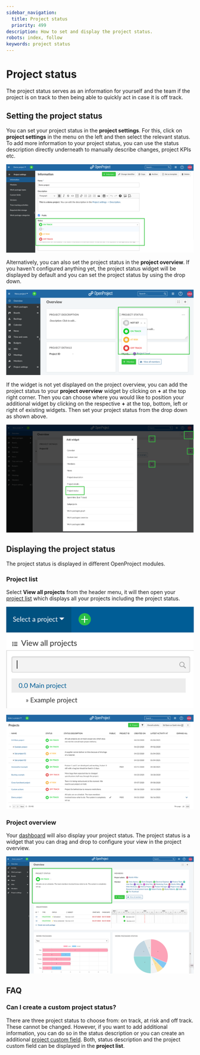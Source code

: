 ```yaml
---
sidebar_navigation:
  title: Project status
  priority: 499
description: How to set and display the project status.
robots: index, follow
keywords: project status
---
```

# Project status

The project status serves as an information for yourself and the team if the project is on track to then being able to quickly act in case it is off track.

## Setting the project status

You can set your project status in the **project settings**. For this, click on **project settings** in the menu on the left and then select the relevant status. To add more information to your project status, you can use the status description directly underneath to manually describe changes, project KPIs etc.

![project-settings-project-status](project-settings-project-status.png)

Alternatively, you can also set the project status in the **project overview**. If you haven't configured anything yet, the project status widget will be displayed by default and you can set the project status by using the drop down.

![Set-project-status-project-overview](Set-project-status-project-overview.png)

If the widget is not yet displayed on the project overview, you can add the project status to your **project overview** widget by clicking on **+** at the top right corner. Then you can choose where you would like to position your additional widget by clicking on the respective **+** at the top, bottom, left or right of existing widgets. Then set your project status from the drop down as shown above.

![project-status-widget](project-status-widget.png)

## Displaying the project status

The project status is displayed in different OpenProject modules.

### Project list

Select **View all projects** from the header menu, it will then open your [project list](../../projects/#Global-projects-overview---view-all-projects) which displays all your projects including the project status.

![View-all-projects](View-all-projects-4478986.png)

![project-list-project-status](project-list-project-status.png)

### Project overview

Your [dashboard](../../project-overview/) will also display your project status. The project status is a widget that you can drag and drop to configure your view in the project overview.

![Project-status-project-overview](Project-status-project-overview.png)

## FAQ

### Can I create a custom project status?

There are three project status to choose from: on track, at risk and off track. These cannot be changed. However, if you want to add additional information, you can do so in the status description or you can create an additional [project custom field](../../../system-admin-guide/custom-fields/custom-fields-projects/). Both, status description and the project custom field can be displayed in the **project list**.
